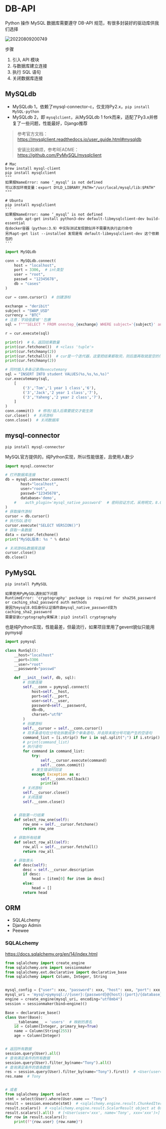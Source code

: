# DB-API

Python 操作 MySQL 数据库需要遵守 DB-API 规范，有很多封装好的驱动库供我们选择

![20220809200749](http://image.zuoright.com/20220809200749.png)

步骤

1. 引入 API 模块
2. 与数据库建立连接
3. 执行 SQL 语句
4. 关闭数据库连接

## MySQLdb

- MySQLdb 1，依赖了mysql-connector-c，仅支持Py2.x，`pip install MySQL-python`
- MySQLdb 2，即 `mysqlclient`，从MySQLdb 1 fork而来，适配了Py3.x并修复了一些问题，性能最好，Django推荐

> 参考官方文档：<https://mysqlclient.readthedocs.io/user_guide.html#mysqldb>
>
> 安装比较麻烦，参考README：<https://github.com/PyMySQL/mysqlclient>

```shell
# Mac
brew install mysql-client
pip install mysqlclient
"""
如果报NameError: name ‘_mysql’ is not defined
可以添加环境变量：export DYLD_LIBRARY_PATH="/usr/local/mysql/lib:$PATH"
"""

# Ubuntu
pip install mysqlclient
'''
如果报NameError: name ‘_mysql’ is not defined
    sudo apt-get install python3-dev default-libmysqlclient-dev build-essential
在docker容器（python:3.9）中实际测试发现貌似并不需要先执行此行命令
另外apt-get list --installed 发现是有 default-libmysqlclient-dev 这个依赖包的
'''
```

```python
import MySQLdb

conn = MySQLdb.connect(
    host = "localhost",
    port = 3306,  # int类型
    user = "root",
    passwd = "12345678",
    db = "cases"
)

cur = conn.cursor()  # 创建游标

exchange = "deribit"
subject = "SWAP_USD"
currency = "BTC"
# 注意：字段值要被''包裹
sql = f"""SELECT * FROM onestep_{exchange} WHERE subject='{subject}' and currency='{currency}'"""

r = cur.execute(sql)

print(r)  # 6，返回结果数量
print(cur.fetchone())  # <class 'tuple'>
print(cur.fetchmany(2))
print(cur.fetchall())  # cur是一个迭代器，这里把结果都取完，则后面再取就是空的()
print(cur.fetchmany(2))

# 同时插入多条记录用executemany
sql = "INSERT INTO student VALUES(%s,%s,%s,%s)"
cur.executemany(sql,
    [
        ('3','Tom','1 year 1 class','6'),
        ('3','Jack','2 year 1 class','7'),
        ('3','Yaheng','2 year 2 class','7'),
    ]
)
conn.commit()  # 修改/插入后需要提交才能生效
cur.close()  # 关闭游标
conn.close()  # 关闭数据库
```

## mysql-connector

`pip install mysql-connector`

MySQL官方提供的，纯Python实现，所以性能很差，且使用人数少

```python
import mysql.connector

# 打开数据库连接
db = mysql.connector.connect(
       host="localhost",
       user="root",
       passwd="12345678",
       database='demo', 
    #    auth_plugin='mysql_native_password'  # 密码验证方式，采用明文，8.0版本为caching_sha2_password
)
# 获取操作游标 
cursor = db.cursor()
# 执行SQL语句
cursor.execute("SELECT VERSION()")
# 获取一条数据
data = cursor.fetchone()
print("MySQL版本: %s " % data)

# 关闭游标&数据库连接
cursor.close()
db.close()
```

## PyMySQL

`pip install PyMySQL`

```shell
如果使用PyMySQL遇到如下问题
RuntimeError: 'cryptography' package is required for sha256_password or caching_sha2_password auth methods
是因为mysql8.0后身份认证插件由mysql_native_password变为caching_sha2_password
需要安装cryptography来解决：pip3 install cryptography
```

也是纯Python实现，性能最差，但最流行，如果项目里用了gevent貌似只能用pymysql

```python
import pymysql

class RunSql():
    __host="localhost"
    __port=3306
    __user="root"
    __password="passwd"

    def __init__(self, db, sql):
        # 创建连接
        self.__conn = pymysql.connect(
            host=self.__host, 
            port=self.__port, 
            user=self.__user, 
            password=self.__password, 
            db=db, 
            charset="utf8"
        )
        # 创建游标
        self.__cursor = self.__conn.cursor()
        # 将多条语句在分号处拆散成多个单条语句，并去除末尾分号可能产生的空语句
        command_list = [i.strip() for i in sql.split(";") if i.strip() != '']
        # print(command_list)
        # 执行语句
        for command in command_list:
            try:
                self.__cursor.execute(command)
                self.__conn.commit()
            # 发生错误时回滚
            except Exception as e:
                self.__conn.rollback()
                print(e)
        # 关闭游标
        self.__cursor.close()
        # 关闭连接
        self.__conn.close()


    # 获取第一行结果
    def select_row_one(self):
        row_one = self.__cursor.fetchone()
        return row_one

    # 获取所有结果
    def select_row_all(self):
        row_all = self.__cursor.fetchall()
        return row_all

    # 获取表头
    def desc(self):
        desc = self.__cursor.description
        if desc:
            head = [item[0] for item in desc]
        else:
            head = []
        return head
```

## ORM

- SQLALchemy
- Django Admin
- Peewee

### SQLALchemy

<https://docs.sqlalchemy.org/en/14/index.html>

```python
from sqlalchemy import create_engine
from sqlalchemy.orm import sessionmaker
from sqlalchemy.ext.declarative import declarative_base
from sqlalchemy import Column, Integer, String


mysql_config = {"user": xxx, "password": xxx, "host": xxx, "port": xxx, "database": xxx}
mysql_uri = 'mysql+pymysql://{user}:{password}@{host}:{port}/{database}'.format(**mysql_config)
engine = create_engine(mysql_uri, encoding="utf8mb4")
session = sessionmaker(bind=engine)()

Base = declarative_base()
class User(Base):
    __tablename__ = 'users'  # 映射的表名
    id = Column(Integer, primary_key=True)
    name = Column(String(255))
    age = Column(Integer)


# 返回所有数据
session.query(User).all()
# 查询满足条件的所有数据
session.query(User).filter_by(name="Tony").all()
# 查询满足条件的首条数据
res = session.query(User).filter_by(name="Tony").first()  # <User(user='xxx', name='Tony', xxx='xxx')>
res.name  # Tony


# 或者
from sqlalchemy import select
stmt = select(User).where(User.name == "Tony")
result = session.execute(stmt)  # <sqlalchemy.engine.result.ChunkedIteratorResult object at 0x1060f3670>
result.scalars()  # <sqlalchemy.engine.result.ScalarResult object at 0x105f6bca0>
result.scalars().all()  # [<User(user='xxx', name='Tony', xxx='xxx')>]
for row in result.scalars():
    print(f"{row.user} {row.name}")
```
